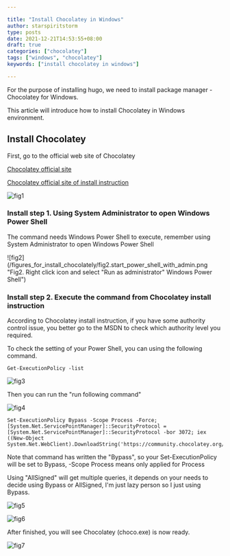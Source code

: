 ```yaml
---

title: "Install Chocolatey in Windows"
author: starspiritstorm
type: posts
date: 2021-12-21T14:53:55+08:00
draft: true
categories: ["chocolatey"]
tags: ["windows", "chocolatey"]
keywords: ["install chocolatey in windows"]

---
```



For the purpose of installing hugo, we need to install package manager - Chocolatey for Windows.

This article will introduce how to install Chocolatey in Windows environment.


<!--more-->


## Install Chocolatey


First, go to the official web site of Chocolatey

[Chocolatey official site](https://chocolatey.org/)

[Chocolatey official site of install instruction](https://chocolatey.org/install)


![fig1](/figures_for_install_chocolately/fig1.Instruction_of_install_chocolately.png "Fig1. Official web site of Chocolatey install instruction")


### Install step 1. Using System Administrator to open Windows Power Shell 

The command needs Windows Power Shell to execute, remember using System Administrator to open Windows Power Shell


![fig2](/figures_for_install_chocolately/fig2.start_power_shell_with_admin.png "Fig2. Right click icon and select "Run as administrator" Windows Power Shell")


### Install step 2. Execute the command from Chocolatey install instruction

According to Chocolatey install instruction, if you have some authority control issue, you better go to the MSDN to check which authority level you required.

To check the setting of your Power Shell, you can using the following command.

	Get-ExecutionPolicy -list


![fig3](/figures_for_install_chocolately/fig3.check_ExecutionPolicy.png "Fig3. Check your ExecutionPolicy")


Then you can run the "run following command"

![fig4](/figures_for_install_chocolately/fig4.run_following_command.png)

	Set-ExecutionPolicy Bypass -Scope Process -Force; [System.Net.ServicePointManager]::SecurityProtocol = [System.Net.ServicePointManager]::SecurityProtocol -bor 3072; iex ((New-Object System.Net.WebClient).DownloadString('https://community.chocolatey.org/install.ps1'))


Note that command has written the "Bypass", so your Set-ExecutionPolicy will be set to Bypass, -Scope Process means only applied for Process

Using "AllSigned" will get multiple queries, it depends on your needs to decide using Bypass or AllSigned, I'm just lazy person so I just using Bypass.


![fig5](/figures_for_install_chocolately/fig5.Bypass.png "Fig5. Bypass")

![fig6](/figures_for_install_chocolately/fig6.AllSigned.png "Fig6. AllSigned")


After finished, you will see Chocolatey (choco.exe) is now ready.

![fig7](/figures_for_install_chocolately/fig7.Chocolately_ready.png)



